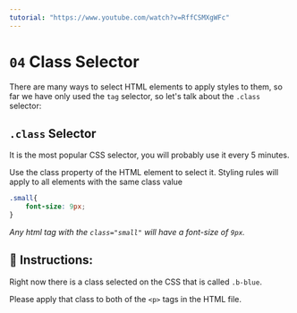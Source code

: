 ```yaml
---
tutorial: "https://www.youtube.com/watch?v=RffCSMXgWFc"
---
```


# `04` Class Selector

There are many ways to select HTML elements to apply styles to them, so far we have only used the `tag` selector, so let's talk about the `.class` selector:

## `.class` Selector

It is the most popular CSS selector, you will probably use it every 5 minutes.

Use the class property of the HTML element to select it. Styling rules will apply to all elements with the same class value

```css
.small{
    font-size: 9px;
}
```

*Any html tag with the `class="small"` will have a font-size of `9px`.*

## 📝 Instructions:

Right now there is a class selected on the CSS that is called `.b-blue`. 

Please apply that class to both of the `<p>` tags in the HTML file.


